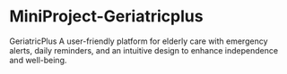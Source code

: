 # MiniProject-Geriatricplus
GeriatricPlus A user-friendly platform for elderly care with emergency alerts, daily reminders, and an intuitive design to enhance independence and well-being.

